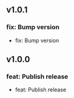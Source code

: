 ## v1.0.1
### fix: Bump version
- fix: Bump version
## v1.0.0
### feat: Publish release
- feat: Publish release
